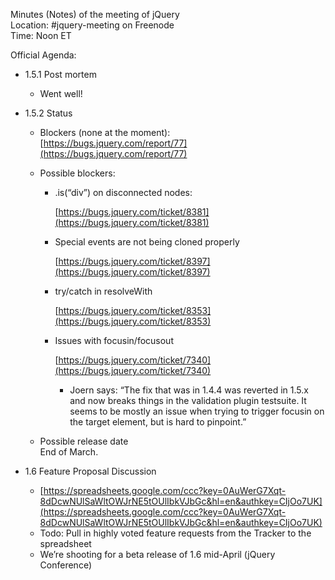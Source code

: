 Minutes (Notes) of the meeting of jQuery  
 Location: \#jquery-meeting on Freenode  
 Time: Noon ET

Official Agenda:

-   1.5.1 Post mortem
    -   Went well!

-   1.5.2 Status
    -   Blockers (none at the moment):  
         [https://bugs.jquery.com/report/77](https://bugs.jquery.com/report/77)
    -   Possible blockers:
        -   .is(“div”) on disconnected nodes:  

            [https://bugs.jquery.com/ticket/8381](https://bugs.jquery.com/ticket/8381)
        -   Special events are not being cloned properly  

            [https://bugs.jquery.com/ticket/8397](https://bugs.jquery.com/ticket/8397)
        -   try/catch in resolveWith  

            [https://bugs.jquery.com/ticket/8353](https://bugs.jquery.com/ticket/8353)
        -   Issues with focusin/focusout  

            [https://bugs.jquery.com/ticket/7340](https://bugs.jquery.com/ticket/7340)
            -   Joern says: “The fix that was in 1.4.4 was reverted in
                1.5.x and now breaks things in the validation plugin
                testsuite. It seems to be mostly an issue when trying to
                trigger focusin on the target element, but is hard to
                pinpoint.”

    -   Possible release date  
         End of March.

-   1.6 Feature Proposal Discussion
    -   [https://spreadsheets.google.com/ccc?key=0AuWerG7Xqt-8dDcwNUlSaWltOWJrNE5tOUlIbkVJbGc&hl=en&authkey=CIjOo7UK](https://spreadsheets.google.com/ccc?key=0AuWerG7Xqt-8dDcwNUlSaWltOWJrNE5tOUlIbkVJbGc&hl=en&authkey=CIjOo7UK)
    -   Todo: Pull in highly voted feature requests from the Tracker to
        the spreadsheet
    -   We’re shooting for a beta release of 1.6 mid-April (jQuery
        Conference)



